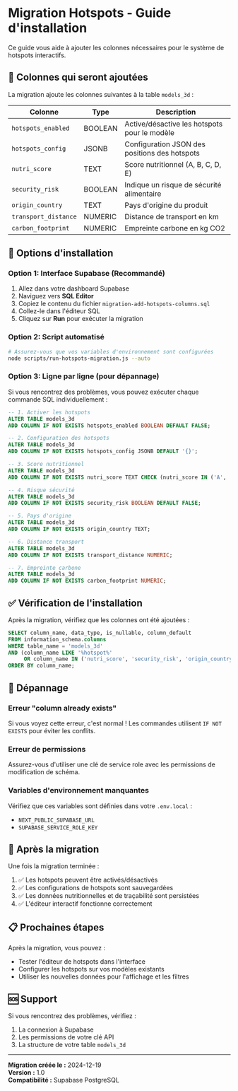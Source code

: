 # Migration Hotspots - Guide d'installation

Ce guide vous aide à ajouter les colonnes nécessaires pour le système de hotspots interactifs.

## 🎯 Colonnes qui seront ajoutées

La migration ajoute les colonnes suivantes à la table `models_3d` :

| Colonne | Type | Description |
|---------|------|-------------|
| `hotspots_enabled` | BOOLEAN | Active/désactive les hotspots pour le modèle |
| `hotspots_config` | JSONB | Configuration JSON des positions des hotspots |
| `nutri_score` | TEXT | Score nutritionnel (A, B, C, D, E) |
| `security_risk` | BOOLEAN | Indique un risque de sécurité alimentaire |
| `origin_country` | TEXT | Pays d'origine du produit |
| `transport_distance` | NUMERIC | Distance de transport en km |
| `carbon_footprint` | NUMERIC | Empreinte carbone en kg CO2 |

## 🚀 Options d'installation

### Option 1: Interface Supabase (Recommandé)

1. Allez dans votre dashboard Supabase
2. Naviguez vers **SQL Editor**
3. Copiez le contenu du fichier `migration-add-hotspots-columns.sql`
4. Collez-le dans l'éditeur SQL
5. Cliquez sur **Run** pour exécuter la migration

### Option 2: Script automatisé

```bash
# Assurez-vous que vos variables d'environnement sont configurées
node scripts/run-hotspots-migration.js --auto
```

### Option 3: Ligne par ligne (pour dépannage)

Si vous rencontrez des problèmes, vous pouvez exécuter chaque commande SQL individuellement :

```sql
-- 1. Activer les hotspots
ALTER TABLE models_3d 
ADD COLUMN IF NOT EXISTS hotspots_enabled BOOLEAN DEFAULT FALSE;

-- 2. Configuration des hotspots
ALTER TABLE models_3d 
ADD COLUMN IF NOT EXISTS hotspots_config JSONB DEFAULT '{}';

-- 3. Score nutritionnel
ALTER TABLE models_3d 
ADD COLUMN IF NOT EXISTS nutri_score TEXT CHECK (nutri_score IN ('A', 'B', 'C', 'D', 'E'));

-- 4. Risque sécurité
ALTER TABLE models_3d 
ADD COLUMN IF NOT EXISTS security_risk BOOLEAN DEFAULT FALSE;

-- 5. Pays d'origine
ALTER TABLE models_3d 
ADD COLUMN IF NOT EXISTS origin_country TEXT;

-- 6. Distance transport
ALTER TABLE models_3d 
ADD COLUMN IF NOT EXISTS transport_distance NUMERIC;

-- 7. Empreinte carbone
ALTER TABLE models_3d 
ADD COLUMN IF NOT EXISTS carbon_footprint NUMERIC;
```

## ✅ Vérification de l'installation

Après la migration, vérifiez que les colonnes ont été ajoutées :

```sql
SELECT column_name, data_type, is_nullable, column_default 
FROM information_schema.columns 
WHERE table_name = 'models_3d' 
AND (column_name LIKE '%hotspot%' 
     OR column_name IN ('nutri_score', 'security_risk', 'origin_country', 'transport_distance', 'carbon_footprint'))
ORDER BY column_name;
```

## 🔧 Dépannage

### Erreur "column already exists"
Si vous voyez cette erreur, c'est normal ! Les commandes utilisent `IF NOT EXISTS` pour éviter les conflits.

### Erreur de permissions
Assurez-vous d'utiliser une clé de service role avec les permissions de modification de schéma.

### Variables d'environnement manquantes
Vérifiez que ces variables sont définies dans votre `.env.local` :
- `NEXT_PUBLIC_SUPABASE_URL`
- `SUPABASE_SERVICE_ROLE_KEY`

## 🎉 Après la migration

Une fois la migration terminée :

1. ✅ Les hotspots peuvent être activés/désactivés
2. ✅ Les configurations de hotspots sont sauvegardées
3. ✅ Les données nutritionnelles et de traçabilité sont persistées
4. ✅ L'éditeur interactif fonctionne correctement

## 📋 Prochaines étapes

Après la migration, vous pouvez :
- Tester l'éditeur de hotspots dans l'interface
- Configurer les hotspots sur vos modèles existants
- Utiliser les nouvelles données pour l'affichage et les filtres

## 🆘 Support

Si vous rencontrez des problèmes, vérifiez :
1. La connexion à Supabase
2. Les permissions de votre clé API
3. La structure de votre table `models_3d`

---

**Migration créée le :** 2024-12-19  
**Version :** 1.0  
**Compatibilité :** Supabase PostgreSQL 